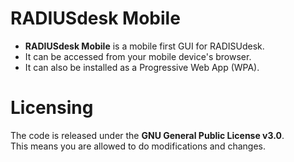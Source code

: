 # RADIUSdesk Mobile

* **RADIUSdesk Mobile** is a mobile first GUI for RADISUdesk.
* It can be accessed from your mobile device's browser.
* It can also be installed as a Progressive Web App (WPA).


# Licensing
The code is released under the **GNU General Public License v3.0**.<br/>
This means you are allowed to do modifications and changes.
